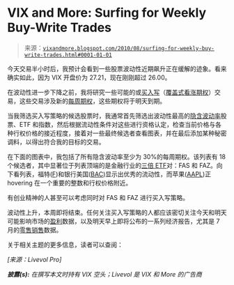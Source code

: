 <!--yml

分类：未分类

日期：2024-05-18 17:04:59

-->

# VIX and More: Surfing for Weekly Buy-Write Trades

> 来源：[`vixandmore.blogspot.com/2010/08/surfing-for-weekly-buy-write-trades.html#0001-01-01`](http://vixandmore.blogspot.com/2010/08/surfing-for-weekly-buy-write-trades.html#0001-01-01)

今天交易半小时后，我预计会看到一些股票波动性近期飙升正在缓解的迹象。看来确实如此，因为 VIX 开盘价为 27.21，现在刚刚超过 26.00。

在波动性进一步下降之前，我将研究一些可能的或[买入写](http://vixandmore.blogspot.com/search/label/buy-write)（[覆盖式看涨期权](http://vixandmore.blogspot.com/search/label/covered%20calls)）交易，这些交易涉及新的[每周期权](http://vixandmore.blogspot.com/search/label/weekly)，这些期权将于明天到期。

当我筛选买入写策略的候选股票时，我通常首先筛选出波动性最高的[隐含波动率](http://vixandmore.blogspot.com/search/label/implied%20volatility)股票、ETF 和指数，然后根据流动性条件对这些进行资格认定，检查当前价格与各种行权价格的接近程度，接着对一些最终候选者查看图表，并在最后添加某种秘密调料，以得出符合我的目标的交易。

在下面的图表中，我包括了所有隐含波动率至少为 30%的每周期权。该列表有 18 个候选者，其中显著位于列表顶端的是金融行业的[三倍 ETF](http://vixandmore.blogspot.com/search/label/triple%20ETFs)对：FAS 和 FAZ。向下看列表，福特([F](http://vixandmore.blogspot.com/search/label/F))和银行美国([BAC](http://vixandmore.blogspot.com/search/label/BAC))显示出优秀的流动性，而苹果([AAPL](http://vixandmore.blogspot.com/search/label/AAPL))正 hovering 在一个重要的整数和行权价格附近。

有创业精神的人甚至可以考虑同时对 FAS 和 FAZ 进行买入写策略。

波动性上升，本周即将结束。任何关注买入写策略的人都应该密切关注今天和明天可能影响市场的[盈利](http://thestreet.ccbn.com/earning.asp?date=20100812&sortby=startdate&client=thestreet)数据，以及明天早上即将公布的一系列经济报告，尤其是 7 月的[零售销售](http://vixandmore.blogspot.com/search/label/retail%20sales)数据。

关于相关主题的更多信息，读者可以查阅：

*[来源：Livevol Pro]*

***披露(s):*** *在撰写本文时持有 VIX 空头；*Livevol* 是 VIX 和 More 的广告商*

